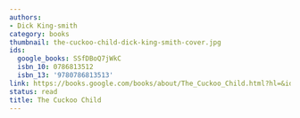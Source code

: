 ```yaml
---
authors:
- Dick King-smith
category: books
thumbnail: the-cuckoo-child-dick-king-smith-cover.jpg
ids:
  google_books: SSfDBoQ7jWkC
  isbn_10: 0786813512
  isbn_13: '9780786813513'
link: https://books.google.com/books/about/The_Cuckoo_Child.html?hl=&id=SSfDBoQ7jWkC
status: read
title: The Cuckoo Child
---
```


